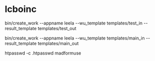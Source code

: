 # lcboinc

bin/create_work --appname leela --wu_template templates/test_in --result_template templates/test_out

bin/create_work --appname leela --wu_template templates/main_in --result_template templates/main_out

htpasswd -c .htpasswd madformuse
